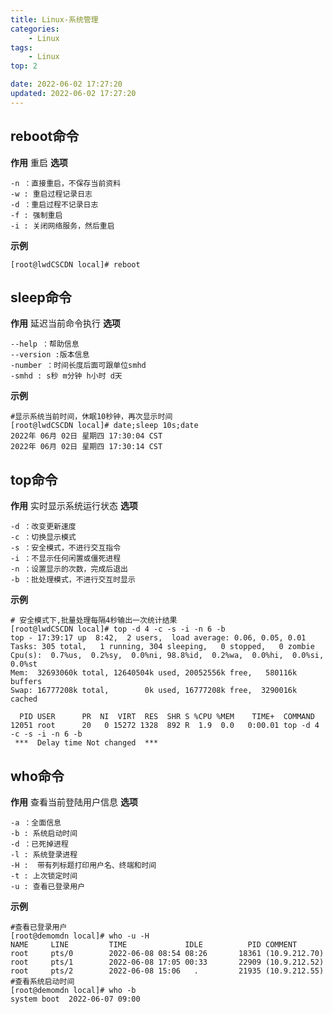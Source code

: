 ```yaml
---
title: Linux-系统管理
categories:
	- Linux
tags:
	- Linux
top: 2

date: 2022-06-02 17:27:20
updated: 2022-06-02 17:27:20
---
```

<!-- toc -->

## <span id="inline-blue">reboot命令</span>


**作用**
重启
**选项**
```shell
-n ：直接重启，不保存当前资料
-w : 重启过程记录日志
-d ：重启过程不记录日志
-f : 强制重启
-i : 关闭网络服务，然后重启
```

**示例**
```shell
[root@lwdCSCDN local]# reboot
```


## <span id="inline-blue">sleep命令</span>


**作用**
延迟当前命令执行
**选项**
```shell
--help ：帮助信息
--version :版本信息
-number ：时间长度后面可跟单位smhd
-smhd : s秒 m分钟 h小时 d天
```

**示例**
```shell
#显示系统当前时间，休眠10秒钟，再次显示时间
[root@lwdCSCDN local]# date;sleep 10s;date
2022年 06月 02日 星期四 17:30:04 CST
2022年 06月 02日 星期四 17:30:14 CST
```



## <span id="inline-blue">top命令</span>


**作用**
实时显示系统运行状态
**选项**
```shell
-d ：改变更新速度
-c ：切换显示模式
-s ：安全模式，不进行交互指令
-i ：不显示任何闲置或僵死进程
-n ：设置显示的次数，完成后退出
-b ：批处理模式，不进行交互时显示
```

**示例**
```shell
# 安全模式下,批量处理每隔4秒输出一次统计结果
[root@lwdCSCDN local]# top -d 4 -c -s -i -n 6 -b
top - 17:39:17 up  8:42,  2 users,  load average: 0.06, 0.05, 0.01
Tasks: 305 total,   1 running, 304 sleeping,   0 stopped,   0 zombie
Cpu(s):  0.7%us,  0.2%sy,  0.0%ni, 98.8%id,  0.2%wa,  0.0%hi,  0.0%si,  0.0%st
Mem:  32693060k total, 12640504k used, 20052556k free,   580116k buffers
Swap: 16777208k total,        0k used, 16777208k free,  3290016k cached

  PID USER      PR  NI  VIRT  RES  SHR S %CPU %MEM    TIME+  COMMAND                                                                      
12051 root      20   0 15272 1328  892 R  1.9  0.0   0:00.01 top -d 4 -c -s -i -n 6 -b                                                    
 ***  Delay time Not changed  *** 

```



## <span id="inline-blue">who命令</span>


**作用**
查看当前登陆用户信息
**选项**
```shell
-a ：全面信息
-b : 系统启动时间
-d ：已死掉进程
-l : 系统登录进程
-H :  带有列标题打印用户名、终端和时间
-t : 上次锁定时间
-u : 查看已登录用户
```

**示例**
```shell
#查看已登录用户
[root@demomdn local]# who -u -H
NAME     LINE         TIME             IDLE          PID COMMENT
root     pts/0        2022-06-08 08:54 08:26       18361 (10.9.212.70)
root     pts/1        2022-06-08 17:05 00:33       22909 (10.9.212.52)
root     pts/2        2022-06-08 15:06   .         21935 (10.9.212.55)
#查看系统启动时间
[root@demomdn local]# who -b
system boot  2022-06-07 09:00
```
